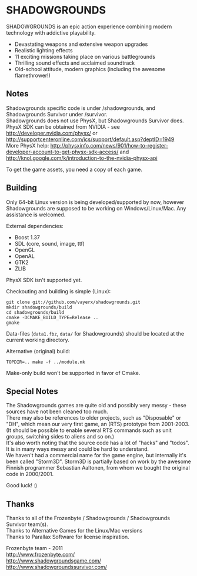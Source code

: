 SHADOWGROUNDS
============

SHADOWGROUNDS is an epic action experience combining modern technology with addictive playability.

* Devastating weapons and extensive weapon upgrades
* Realistic lighting effects
* 11 exciting missions taking place on various battlegrounds
* Thrilling sound effects and acclaimed soundtrack
* Old-school attitude, modern graphics (including the awesome flamethrower!)


Notes
-----

Shadowgrounds specific code is under /shadowgrounds, and Shadowgrounds Survivor under /survivor.<br/>
Shadowgrounds does not use PhysX, but Shadowgrounds Survivor does.<br/>
PhysX SDK can be obtained from NVIDIA - see http://developer.nvidia.com/physx/ or
http://supportcenteronline.com/ics/support/default.asp?deptID=1949<br/>
More PhysX help: http://physxinfo.com/news/901/how-to-register-developer-account-to-get-physx-sdk-access/
and http://knol.google.com/k/introduction-to-the-nvidia-physx-api<br/>

To get the game assets, you need a copy of each game.


Building
--------

Only 64-bit Linux version is being developed/supported by now, however Shadowgrounds are supposed to be working on Windows/Linux/Mac. Any assistance is welcomed.

External dependencies:

* Boost 1.37
* SDL (core, sound, image, ttf)
* OpenGL
* OpenAL
* GTK2
* ZLIB

PhysX SDK isn't supported yet.

Checkouting and building is simple (Linux):

    git clone git://github.com/vayerx/shadowgrounds.git
    mkdir shadowgrounds/build
    cd shadowgrounds/build
    cmake -DCMAKE_BUILD_TYPE=Release ..
    gmake

Data-files (`data1.fbz`, `data/` for Shadowgrounds) should be located at the current working directory.

Alternative (original) build:

    TOPDIR=.. make -f ../module.mk

Make-only build won't be supported in favor of Cmake.


Special Notes
-------------

The Shadowgrounds games are quite old and possibly very messy - these sources have not been cleaned too much.<br/>
There may also be references to older projects, such as "Disposable" or "DH", which mean our very first game,
an (RTS) prototype from 2001-2003. (It should be possible to enable several RTS commands such as unit groups,
switching sides to aliens and so on.)<br/>
It's also worth noting that the source code has a lot of "hacks" and "todos". It is in many ways messy and
could be hard to understand.<br/>
We haven't had a commercial name for the game engine, but internally it's been called "Storm3D". Storm3D is
partially based on work by the awesome Finnish programmer Sebastian Aaltonen, from whom we bought the original
code in 2000/2001.

Good luck! :)


Thanks
------

Thanks to all of the Frozenbyte / Shadowgrounds / Shadowgrounds Survivor team(s).<br/>
Thanks to Alternative Games for the Linux/Mac versions<br/>
Thanks to Parallax Software for license inspiration.<br/>

Frozenbyte team - 2011<br/>
http://www.frozenbyte.com/<br/>
http://www.shadowgroundsgame.com/<br/>
http://www.shadowgroundssurvivor.com/
